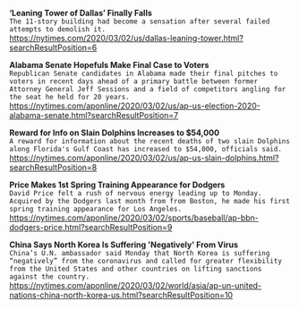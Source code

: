 **‘Leaning Tower of Dallas’ Finally Falls**\
`The 11-story building had become a sensation after several failed attempts to demolish it.`\
https://nytimes.com/2020/03/02/us/dallas-leaning-tower.html?searchResultPosition=6

**Alabama Senate Hopefuls Make Final Case to Voters**\
`Republican Senate candidates in Alabama made their final pitches to voters in recent days ahead of a primary battle between former Attorney General Jeff Sessions and a field of competitors angling for the seat he held for 20 years. `\
https://nytimes.com/aponline/2020/03/02/us/ap-us-election-2020-alabama-senate.html?searchResultPosition=7

**Reward for Info on Slain Dolphins Increases to $54,000**\
`A reward for information about the recent deaths of two slain Dolphins along Florida's Gulf Coast has increased to $54,000, officials said.`\
https://nytimes.com/aponline/2020/03/02/us/ap-us-slain-dolphins.html?searchResultPosition=8

**Price Makes 1st Spring Training Appearance for Dodgers**\
`David Price felt a rush of nervous energy leading up to Monday. Acquired by the Dodgers last month from from Boston, he made his first spring training appearance for Los Angeles.`\
https://nytimes.com/aponline/2020/03/02/sports/baseball/ap-bbn-dodgers-price.html?searchResultPosition=9

**China Says North Korea Is Suffering 'Negatively' From Virus**\
`China’s U.N. ambassador said Monday that North Korea is suffering “negatively” from the coronavirus and called for greater flexibility from the United States and other countries on lifting sanctions against the country.`\
https://nytimes.com/aponline/2020/03/02/world/asia/ap-un-united-nations-china-north-korea-us.html?searchResultPosition=10

